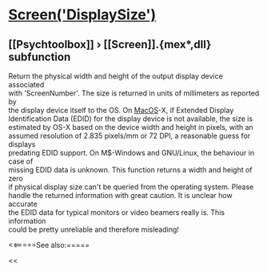 # [Screen('DisplaySize')](Screen-DisplaySize) 
## [[Psychtoolbox]] &#8250; [[Screen]].{mex*,dll} subfunction


Return the physical width and height of the output display device associated  
with 'ScreenNumber'. The size is returned in units of millimeters as reported by  
the display device itself to the OS. On [MacOS](MacOS)-X, if Extended Display  
Identification Data (EDID) for the display device is not available, the size is  
estimated by OS-X based on the device width and height in pixels, with an  
assumed resolution of 2.835 pixels/mm or 72 DPI, a reasonable guess for displays  
predating EDID support. On M$-Windows and GNU/Linux, the behaviour in case of  
missing EDID data is unknown. This function returns a width and height of zero  
if physical display size can't be queried from the operating system. Please  
handle the returned information with great caution. It is unclear how accurate  
the EDID data for typical monitors or video beamers really is. This information  
could be pretty unreliable and therefore misleading!  


<<=====See also:=====

<<
